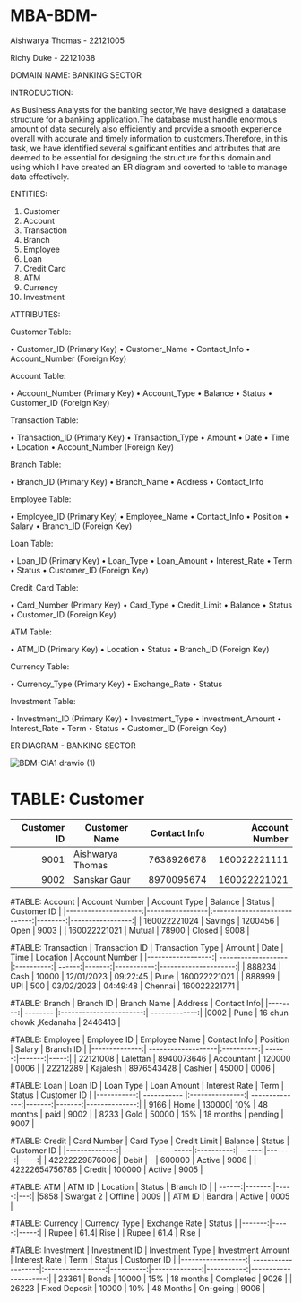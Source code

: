 # MBA-BDM-
Aishwarya Thomas - 22121005 

Richy Duke - 22121038

DOMAIN NAME: BANKING SECTOR 

INTRODUCTION:

As  Business Analysts for the banking sector,We have designed a database structure for a banking application.The database must handle enormous amount of data securely also efficiently and provide a smooth experience overall with accurate and timely information to customers.Therefore, in this task, we have identified several significant entities and attributes that are deemed to be essential for designing the  structure for this domain and using which I have created an ER diagram and coverted to table to manage data effectively.


ENTITIES:
1.	Customer
2.	Account
3.	Transaction
4.	Branch
5.	Employee
6.	Loan
7.	Credit Card
8.	ATM
9.	Currency
10.	Investment


ATTRIBUTES:

Customer Table:

•	Customer_ID (Primary Key)
•	Customer_Name
•	Contact_Info
•	Account_Number (Foreign Key)

Account Table:

•	Account_Number (Primary Key)
•	Account_Type
•	Balance
•	Status
•	Customer_ID (Foreign Key)

Transaction Table:

•	Transaction_ID (Primary Key)
•	Transaction_Type
•	Amount
•	Date
•	Time
•	Location
•	Account_Number (Foreign Key)

Branch Table:

•	Branch_ID (Primary Key)
•	Branch_Name
•	Address
•	Contact_Info

Employee Table:

•	Employee_ID (Primary Key)
•	Employee_Name
•	Contact_Info
•	Position
•	Salary
• Branch_ID (Foreign Key)

Loan Table:

•	Loan_ID (Primary Key)
•	Loan_Type
•	Loan_Amount
•	Interest_Rate
•	Term
•	Status
•	Customer_ID (Foreign Key)

Credit_Card Table:

•	Card_Number (Primary Key)
•	Card_Type
•	Credit_Limit
•	Balance
•	Status
•	Customer_ID (Foreign Key)

ATM Table:

•	ATM_ID (Primary Key)
•	Location
•	Status
•	Branch_ID (Foreign Key)

Currency Table:

•	Currency_Type (Primary Key)
•	Exchange_Rate
•	Status

Investment Table:

•	Investment_ID (Primary Key)
•	Investment_Type
•	Investment_Amount
•	Interest_Rate
•	Term
•	Status
•	Customer_ID (Foreign Key)

ER DIAGRAM - BANKING SECTOR


![BDM-CIA1 drawio (1)](https://user-images.githubusercontent.com/125997499/234367176-ee34c7ac-5c07-495d-9a6b-b49597b8e9c4.png)





# TABLE: Customer
| Customer ID  | Customer Name       | Contact Info  | Account Number  |  
|---------------:|------------------------|:--------------:| --------------------:|
|  9001             |  Aishwarya Thomas   |  7638926678 |  160022221111    |    
|  9002             |  Sanskar Gaur            |  8970095674 |  160022221021    |    

#TABLE: Account
|  Account Number  |  Account Type |  Balance                            |  Status | Customer ID     | 
|---------------------:|-----------------|:----------------------------:|--------:|-----------------:|
|  160022221024  |  Savings              |  1200456                           |  Open  | 9003     | 
|  160022221021  |  Mutual               |  78900                               |  Closed | 9008 | 

#TABLE: Transaction
|  Transaction ID  |  Transaction Type |  Amount |  Date |  Time |  Location |  Account Number |
|------------------:| -------------------|:----------:| ------:|-------:|-----------:|---------------------:|
|  888234             |  Cash |  10000 |  12/01/2023 |  09:22:45 |  Pune |  160022221021 |
|  888999  |  UPI |  500 |  03/02/2023 |  04:49:48 |  Chennai |  160022221771 |

#TABLE: Branch
|  Branch ID |  Branch Name |  Address |  Contact Info|
|--------:| -------- |:-----------------------:| -------------:|
|0002 | Pune   | 16 chun chowk ,Kedanaha  | 2446413       |

#TABLE: Employee
| Employee ID |  Employee Name |  Contact Info |  Position |  Salary |  Branch ID |
|--------------:| -------------------|:----------:| ------:|-------:|-----:|
| 22121008 |  Lalettan |  8940073646 |  Accountant |  120000 |  0006 |
| 22212289 |  Kajalesh |  8976543428 |  Cashier |  45000 |  0006 |

#TABLE: Loan
|  Loan ID  | Loan Type | Loan Amount | Interest Rate | Term | Status | Customer ID |
|-----------:| ----------- |:---------------:| --------------:|-------:|-------:|--------------:|
|  9166  | Home | 130000| 10% | 48 months | paid | 9002 |
|  8233  | Gold | 50000 | 15% | 18 months | pending | 9007 |

#TABLE: Credit
| Card Number  | Card Type | Credit Limit | Balance | Status | Customer ID |
|--------------:| -------------------|:----------:| ------:|-------:|-----:|
| 42222229876006  | Debit | - | 600000 | Active | 9006 |
| 42222654756786 | Credit | 100000 | Active | 9005 |

#TABLE: ATM
| ATM ID | Location | Status | Branch ID |
| ------:|-------:|-----:|---:|
|5858 | Swargat 2 | Offline | 0009 |
| ATM ID | Bandra | Active | 0005 |

#TABLE: Currency
| Currency Type  | Exchange Rate | Status |
|-------:|-----:|-----:|
| Rupee  | 61.4| Rise |
| Rupee  | 61.4 | Rise |

#TABLE: Investment
|  Investment ID  | Investment Type | Investment Amount | Interest Rate | Term | Status | Customer ID |
|------------------:| -------------------|:-----------------:|----------:|--------------:|-----------:|---------------------:|
|  23361  | Bonds | 10000 | 15% | 18 months | Completed | 9026 |
|  26223  | Fixed Deposit | 10000 | 10% | 48 Months | On-going | 9006 |








